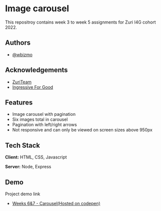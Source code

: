 
# Image carousel

This repositroy contains week 3 to week 5 assignments for Zuri I4G cohort 2022.


## Authors

- [@wbizmo](https://www.github.com/wbizmo)


## Acknowledgements

 - [ZuriTeam](https://zuri.team)
 - [Ingressive For Good](https://ingressive.org)


## Features

- Image carousel with pagination
- Six images total in carousel
- Pagination with left/right arrows
- Not responsive and can only be viewed on screen sizes above 950px


## Tech Stack

**Client:** HTML, CSS, Javascript

**Server:** Node, Express


## Demo

Project demo link

- [Weeks 6&7 - Carousel(Hosted on codepen)](https://codepen.io/wbizmo/full/WNyojXB)

